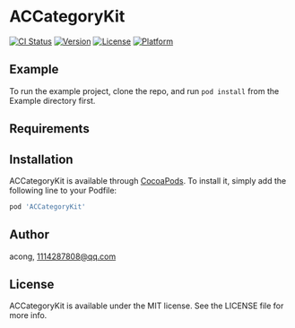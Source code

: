 # ACCategoryKit

[![CI Status](https://img.shields.io/travis/acong/ACCategoryKit.svg?style=flat)](https://travis-ci.org/acong/ACCategoryKit)
[![Version](https://img.shields.io/cocoapods/v/ACCategoryKit.svg?style=flat)](https://cocoapods.org/pods/ACCategoryKit)
[![License](https://img.shields.io/cocoapods/l/ACCategoryKit.svg?style=flat)](https://cocoapods.org/pods/ACCategoryKit)
[![Platform](https://img.shields.io/cocoapods/p/ACCategoryKit.svg?style=flat)](https://cocoapods.org/pods/ACCategoryKit)

## Example

To run the example project, clone the repo, and run `pod install` from the Example directory first.

## Requirements

## Installation

ACCategoryKit is available through [CocoaPods](https://cocoapods.org). To install
it, simply add the following line to your Podfile:

```ruby
pod 'ACCategoryKit'
```

## Author

acong, 1114287808@qq.com

## License

ACCategoryKit is available under the MIT license. See the LICENSE file for more info.
